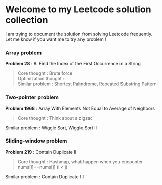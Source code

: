 # Welcome to my Leetcode solution collection

I am trying to document the solution from solving Leetcode frequently. <br>
Let me know if you want me to try any problem !

### Array problem 

**Problem 28** : 8. Find the Index of the First Occurrence in a String <br>
> Core thought : Brute force <br>
> Optimization thought : <br>
Similar problem : Shortest Palindrome, Repeated Substring Pattern

### Two-pointer problem 

**Problem 1968** : Array With Elements Not Equal to Average of Neighbors <br>
> Core thought : Think about a zigzac <br>

Similar problem : Wiggle Sort, Wiggle Sort II


### Sliding-window problem 

**Problem 219** : Contain Duplicate II <br>
> Core thought : Hashmap, what happen when you encounter nums[i]==nums[j] (i \< j) <br>

Similar problem : Contain Duplicate III